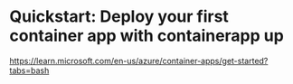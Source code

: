 # Quickstart: Deploy your first container app with containerapp up

https://learn.microsoft.com/en-us/azure/container-apps/get-started?tabs=bash